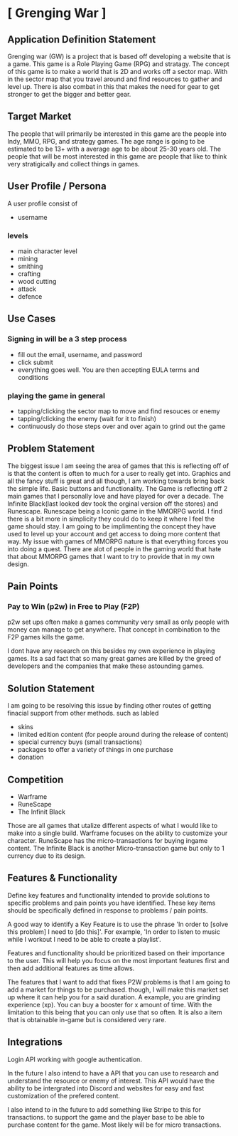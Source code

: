 # [ Grenging War ]

## Application Definition Statement


Grenging war (GW) is a project that is based off developing a website that is a game. This game is a  Role Playing Game (RPG) and stratagy. The concept of this game is to make a world that is 2D and works off a sector map. With in the sector map that you travel around and find resources to gather and level up. There is also combat in this that makes the need for gear to get stronger to get the bigger and better gear.

## Target Market


The people that will primarily be interested in this game are the people into Indy, MMO, RPG, and strategy games. The age range is going to be estimated to be 13+ with a average age to be about 25-30 years old. The people that will be most interested in this game are people that like to think very stratigically and collect things in games. 

## User Profile / Persona



A user profile consist of
- username
### levels
- main character level
- mining 
- smithing 
- crafting 
- wood cutting
- attack
- defence 




## Use Cases



### Signing in will be a 3 step process
- fill out the email, username, and password
- click submit
- everything goes well. You are then accepting EULA terms and conditions

### playing the game in general
- tapping/clicking the sector map to move and find resouces or enemy
- tapping/clicking the enemy (wait for it to finish)
- continuously do those steps over and over again to grind out the game


## Problem Statement

The biggest issue I am seeing the area of games that this is reflecting off of is that the content is often to much for a user to really get into. Graphics and all the fancy stuff is great and all though, I am working towards bring back the simple life. Basic buttons and functionality. The Game is reflecting off 2 main games that I personally love and have played for over a decade. The Infinite Black(last looked dev took the orginal version off the stores) and Runescape. Runescape being a Iconic game in the MMORPG world. I find there is a bit more in simplicity they could do to keep it where I feel the game should stay. I am going to be implimenting the concept they have used to level up your account and get access to doing more content that way. My issue with games of MMORPG nature is that everything forces you into doing a quest. There are alot of people in the gaming world that hate that about MMORPG games that I want to try to provide that in my own design.

## Pain Points

### Pay to Win (p2w) in Free to Play (F2P)
p2w set ups often make a games community very small as only people with money can manage to get anywhere. That concept in combination to the F2P games kills the game. 

I dont have any research on this besides my own experience in playing games. Its a sad fact that so many great games are killed by the greed of developers and the companies that make these astounding games.


## Solution Statement


I am going to be resolving this issue by finding other routes of getting finacial support from other methods. 
such as labled 
- skins 
- limited edition content (for people around during the release of content)
- special currency buys (small transactions)
- packages to offer a variety of things in one purchase
- donation 

## Competition

- Warframe
- RuneScape 
- The Infinit Black

Those are all games that utalize different aspects of what I would like to make into a single build. Warframe focuses on the ability to customize your character. RuneScape has the micro-transactions for buying ingame content. The Infinite Black is another Micro-transaction game but only to 1 currency due to its design.


## Features & Functionality

Define key features and functionality intended to provide solutions to specific problems and pain points you have identified. These key items should be specifically defined in response to problems / pain points.

A good way to identify a Key Feature is to use the phrase 'In order to [solve this problem] I need to [do this]'. For example, 'In order to listen to music while I workout I need to be able to create a playlist'.

Features and functionality should be prioritized based on their importance to the user. This will help you focus on the most important features first and then add additional features as time allows.

The features that I want to add that fixes P2W problems is that I am going to add a market for things to be purchased. though, I will make this market set up where it can help you for a said duration. A example, you are grinding experience (xp). You can buy a booster for x amount of time. With the limitation to this being that you can only use that so often. It is also a item that is obtainable in-game but is considered very rare.


## Integrations


Login API working with google authentication. 

In the future I also intend to have a API that you can use to research and understand the resource or enemy of interest. This API would have the ability to be intergrated into Discord and websites for easy and fast customization of the prefered content.

I also intend to in the future to add something like Stripe to this for transactions. to support the game and the player base to be able to purchase content for the game. Most likely will be for micro transactions.